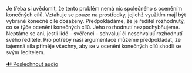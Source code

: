 
Je třeba si uvědomit, že tento problém nemá nic společného s oceněním konečných cílů. Vztahuje se pouze na prostředky, jejichž využitím mají být vybrané konečné cíle dosaženy. Předpokládáme, že je ředitel rozhodnutý, co se týče ocenění konečných cílů. Jeho rozhodnutí nezpochybňujeme. Neptáme se ani, jestli lidé – svěřenci – schvalují či neschvalují rozhodnutí svého ředitele. Pro potřeby naší argumentace můžeme předpokládat, že tajemná síla přiměje všechny, aby se v ocenění konečných cílů shodli se svým ředitelem.

[🔊 Poslechnout audio](/data/7-paragraphs/audio/chapter_140/para_014-Je-teba-si-uvdomit-e-tento-problm-nem-nic-sp.mp3)
